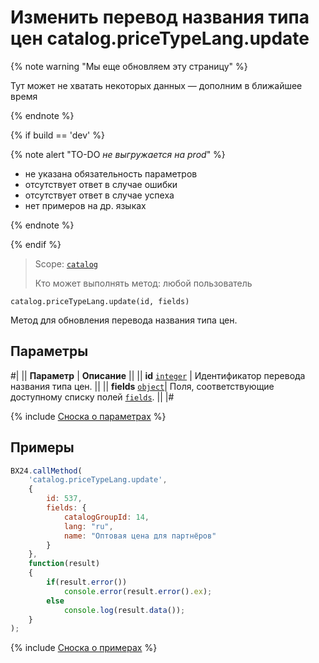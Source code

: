 # Изменить перевод названия типа цен catalog.priceTypeLang.update

{% note warning "Мы еще обновляем эту страницу" %}

Тут может не хватать некоторых данных — дополним в ближайшее время

{% endnote %}

{% if build == 'dev' %}

{% note alert "TO-DO _не выгружается на prod_" %}

- не указана обязательность параметров
- отсутствует ответ в случае ошибки 
- отсутствует ответ в случае успеха
- нет примеров на др. языках
  
{% endnote %}

{% endif %}

> Scope: [`catalog`](../../scopes/permissions.md)
>
> Кто может выполнять метод: любой пользователь

```http
catalog.priceTypeLang.update(id, fields)
```

Метод для обновления перевода названия типа цен.

## Параметры

#|
|| **Параметр** | **Описание** ||
|| **id**
[`integer`](../../data-types.md) | Идентификатор перевода названия типа цен. ||
|| **fields** 
[`object`](../../data-types.md)|  Поля, соответствующие доступному списку полей [`fields`](catalog-price-type-lang-get-fields.md). ||
|#

{% include [Сноска о параметрах](../../../_includes/required.md) %}

## Примеры

```javascript
BX24.callMethod(
    'catalog.priceTypeLang.update',
    {
        id: 537,
        fields: {            
            catalogGroupId: 14,
            lang: "ru",
            name: "Оптовая цена для партнёров"
        }
    },
    function(result)
    {
        if(result.error())
            console.error(result.error().ex);
        else
            console.log(result.data());
    }
);
```
{% include [Сноска о примерах](../../../_includes/examples.md) %}
